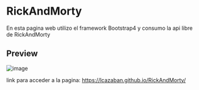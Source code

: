 # RickAndMorty

En esta pagina web utilizo el framework Bootstrap4 y consumo la api libre de RickAndMorty

<h2>Preview</h2>

![image](https://user-images.githubusercontent.com/34132948/129261528-48619e26-22cf-427c-bae3-24e435770718.png)


link para acceder a la pagina: https://lcazaban.github.io/RickAndMorty/
